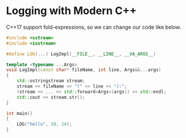 # Logging with Modern C++

C++17 support fold-expressions, so we can change our code like below.

```c++
#include <sstream>
#include <iostream>

#define LOG(...) LogImpl(__FILE__, __LINE__, __VA_ARGS__)

template <typename ...Args>
void LogImpl(const char* fileName, int line, Args&&...args)
{
    std::ostringstream stream;
    stream << fileName << "(" << line << "):";
    (stream << ... << std::forward<Args>(args)) << std::endl;
    std::cout << stream.str();
}

int main()
{
    LOG("hello", 10, 24);
}
```
